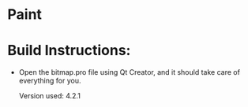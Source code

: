 # Paint


# Build Instructions:

- Open the bitmap.pro file using Qt Creator, and it should
  take care of everything for you.

    Version used: 4.2.1
